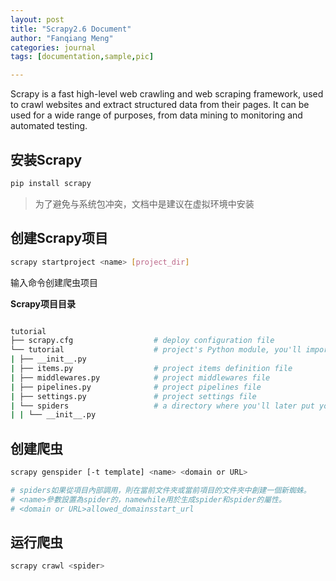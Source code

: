 ```yaml
---
layout: post
title: "Scrapy2.6 Document"
author: "Fanqiang Meng"
categories: journal
tags: [documentation,sample,pic]

---
```

Scrapy is a fast high-level web crawling and web scraping framework, used to crawl websites and extract structured data from their pages. It can be used for a wide range of purposes, from data mining to monitoring and automated testing.

## 安装Scrapy
```bash
pip install scrapy
```
> 为了避免与系统包冲突，文档中是建议在虚拟环境中安装

## 创建Scrapy项目
```bash
scrapy startproject <name> [project_dir]
```
输入命令创建爬虫项目

**Scrapy项目目录**

```bash

tutorial
├── scrapy.cfg                  # deploy configuration file
└── tutorial                    # project's Python module, you'll import your code from here
| ├── __init__.py               
| ├── items.py                  # project items definition file
| ├── middlewares.py            # project middlewares file
| ├── pipelines.py              # project pipelines file
| ├── settings.py               # project settings file
| └── spiders                   # a directory where you'll later put your spidersdeploy configuration file
| | └── __init__.py            

```


## 创建爬虫
```bash
scrapy genspider [-t template] <name> <domain or URL>

# spiders如果從項目內部調用，則在當前文件夾或當前項目的文件夾中創建一個新蜘蛛。
# <name>參數設置為spider的，namewhile用於生成spider和spider的屬性。
# <domain or URL>allowed_domainsstart_url
```

## 运行爬虫
```bash
scrapy crawl <spider>
```
